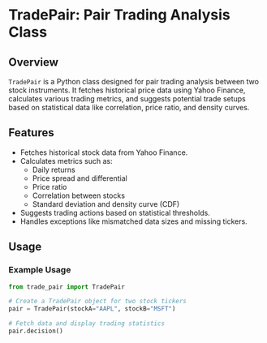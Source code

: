 # TradePair: Pair Trading Analysis Class

## Overview
`TradePair` is a Python class designed for pair trading analysis between two stock instruments. It fetches historical price data using Yahoo Finance, calculates various trading metrics, and suggests potential trade setups based on statistical data like correlation, price ratio, and density curves.

## Features
- Fetches historical stock data from Yahoo Finance.
- Calculates metrics such as:
  - Daily returns
  - Price spread and differential
  - Price ratio
  - Correlation between stocks
  - Standard deviation and density curve (CDF)
- Suggests trading actions based on statistical thresholds.
- Handles exceptions like mismatched data sizes and missing tickers.

## Usage

### Example Usage
```python
from trade_pair import TradePair

# Create a TradePair object for two stock tickers
pair = TradePair(stockA="AAPL", stockB="MSFT")

# Fetch data and display trading statistics
pair.decision()
```
